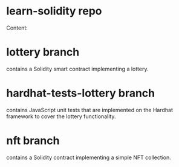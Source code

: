 # learn-solidity repo

Content:
# lottery branch
contains a Solidity smart contract implementing a lottery.

# hardhat-tests-lottery branch
contains JavaScript unit tests that are implemented on the Hardhat framework to cover the lottery functionality.

# nft branch
contains a Solidity contract implementing a simple NFT collection.
